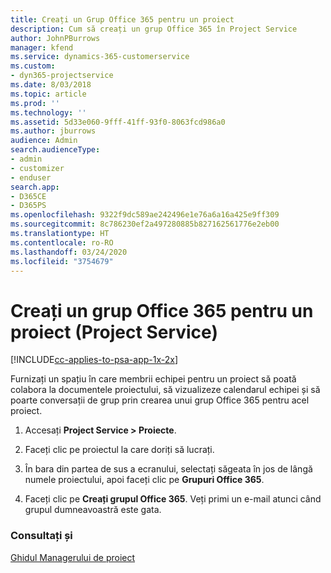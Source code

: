```yaml
---
title: Creați un Grup Office 365 pentru un proiect
description: Cum să creați un grup Office 365 în Project Service
author: JohnPBurrows
manager: kfend
ms.service: dynamics-365-customerservice
ms.custom:
- dyn365-projectservice
ms.date: 8/03/2018
ms.topic: article
ms.prod: ''
ms.technology: ''
ms.assetid: 5d33e060-9fff-41ff-93f0-8063fcd986a0
ms.author: jburrows
audience: Admin
search.audienceType:
- admin
- customizer
- enduser
search.app:
- D365CE
- D365PS
ms.openlocfilehash: 9322f9dc589ae242496e1e76a6a16a425e9ff309
ms.sourcegitcommit: 8c786230ef2a497280885b827162561776e2eb00
ms.translationtype: HT
ms.contentlocale: ro-RO
ms.lasthandoff: 03/24/2020
ms.locfileid: "3754679"
---
```

# <a name="create-an-office-365-group-for-a-project-project-service"></a>Creați un grup Office 365 pentru un proiect (Project Service)

[!INCLUDE[cc-applies-to-psa-app-1x-2x](../includes/cc-applies-to-psa-app-1x-2x.md)]

Furnizați un spațiu în care membrii echipei pentru un proiect să poată colabora la documentele proiectului, să vizualizeze calendarul echipei și să poarte conversații de grup prin crearea unui grup Office 365 pentru acel proiect.  
  
1.  Accesați **Project Service > Proiecte**.  
  
2.  Faceți clic pe proiectul la care doriți să lucrați.  
  
3.  În bara din partea de sus a ecranului, selectați săgeata în jos de lângă numele proiectului, apoi faceți clic pe **Grupuri Office 365**.  
  
4.  Faceți clic pe **Creați grupul Office 365**. Veți primi un e-mail atunci când grupul dumneavoastră este gata.  
  
### <a name="see-also"></a>Consultați și  
 [Ghidul Managerului de proiect](../project-service/project-manager-guide.md)
